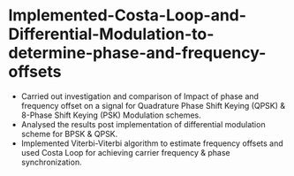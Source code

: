 # Implemented-Costa-Loop-and-Differential-Modulation-to-determine-phase-and-frequency-offsets

* Carried out investigation and comparison of Impact of phase and frequency offset on a signal for
Quadrature Phase Shift Keying (QPSK) & 8-Phase Shift Keying (PSK) Modulation schemes.
* Analysed the results post implementation of differential modulation scheme for BPSK & QPSK.
* Implemented Viterbi-Viterbi algorithm to estimate frequency offsets and used Costa Loop for achieving
carrier frequency & phase synchronization.
